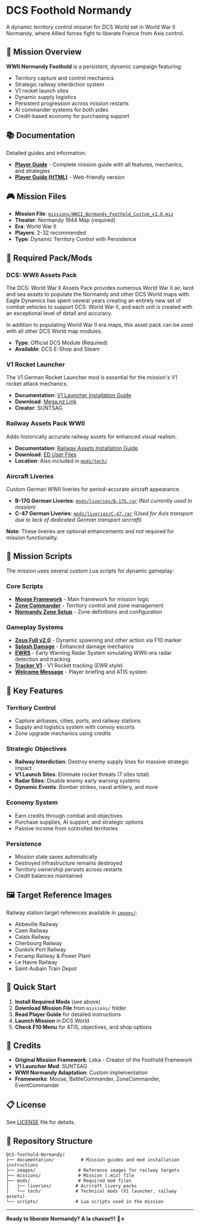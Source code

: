 # DCS Foothold Normandy

A dynamic territory control mission for DCS World set in World War II Normandy, where Allied forces fight to liberate France from Axis control.

## 🎯 Mission Overview

**WWII Normandy Foothold** is a persistent, dynamic campaign featuring:
- Territory capture and control mechanics
- Strategic railway interdiction system
- V1 rocket launch sites
- Dynamic supply logistics
- Persistent progression across mission restarts
- AI commander systems for both sides
- Credit-based economy for purchasing support

## 📚 Documentation

Detailed guides and information:

- **[Player Guide](documentation/Foothold_Normandy_Player_Guide.md)** - Complete mission guide with all features, mechanics, and strategies
- **[Player Guide (HTML)](documentation/Foothold_Normandy_Player_Guide.html)** - Web-friendly version

## 🎮 Mission Files

- **Mission File**: [`missions/WWII_Normandy_Foothold_Custom_v1.0.miz`](missions/)
- **Theater**: Normandy 1944 Map (required)
- **Era**: World War II
- **Players**: 2-32 recommended
- **Type**: Dynamic Territory Control with Persistence

## 🔧 Required Pack/Mods

### DCS: WWII Assets Pack
The DCS: World War II Assets Pack provides numerous World War II air, land and sea assets to populate the Normandy and other DCS World maps with. Eagle Dynamics has spent several years creating an entirely new set of combat vehicles to support DCS: World War II, and each unit is created with an exceptional level of detail and accuracy.

In addition to populating World War II era maps, this asset pack can be used with all other DCS World map modules.

- **Type**: Official DCS Module (Required)
- **Available**: DCS E-Shop and Steam

### V1 Rocket Launcher
The V1 German Rocket Launcher mod is essential for the mission's V1 rocket attack mechanics.

- **Documentation**: [V1 Launcher Installation Guide](documentation/WW2%20V1%20German%20Rocket%20Launcher.md)
- **Download**: [Mega.nz Link](https://mega.nz/file/YZcThapa#esMMJJWy590onz6fWJgMs7RvZ9pk5Crzp6ETmiYW4L0)
- **Creator**: SUNTSAG

### Railway Assets Pack WWII
Adds historically accurate railway assets for enhanced visual realism.

- **Documentation**: [Railway Assets Installation Guide](documentation/Railway%20Assets%20Pack%20WWII.md)
- **Download**: [ED User Files](https://www.digitalcombatsimulator.com/en/files/3345513/)
- **Location**: Also included in [`mods/tech/`](mods/tech/)

### Aircraft Liveries
Custom German WWII liveries for period-accurate aircraft appearance.

- **B-17G German Liveries**: [`mods/liveries/B-17G.rar`](mods/liveries/) *(Not currently used in mission)*
- **C-47 German Liveries**: [`mods/liveries/C-47.rar`](mods/liveries/) *(Used for Axis transport due to lack of dedicated German transport aircraft)*

**Note**: These liveries are optional enhancements and not required for mission functionality.

## 📜 Mission Scripts

The mission uses several custom Lua scripts for dynamic gameplay:

### Core Scripts
- **[Moose Framework](scripts/Moose_2025-09-27_TT.lua)** - Main framework for mission logic
- **[Zone Commander](scripts/zoneCommander_moose-Custom_WWII.lua)** - Territory control and zone management
- **[Normandy Zone Setup](scripts/Normandy_Zone_Setup-Custom.lua)** - Zone definitions and configuration

### Gameplay Systems
- **[Zeus Full v2.0](scripts/zeus_Full_v2.0.lua)** - Dynamic spawning and other action via F10 marker
- **[Splash Damage](scripts/Splash_Damage_3.4.2_Standard_With_Ground_Ordnance.lua)** - Enhanced damage mechanics
- **[EWRS](scripts/EWRS.lua)** - Early Warning Radar System simulating WWII-era radar detection and tracking
- **[Tracker V1](scripts/TrackerV1.lua)** - V1 Rocket tracking (EWR style)
- **[Welcome Message](scripts/WelcomeMessage_Normandy.lua)** - Player briefing and ATIS system

## 🎯 Key Features

### Territory Control
- Capture airbases, cities, ports, and railway stations
- Supply and logistics system with convoy escorts
- Zone upgrade mechanics using credits

### Strategic Objectives
- **Railway Interdiction**: Destroy enemy supply lines for massive strategic impact
- **V1 Launch Sites**: Eliminate rocket threats (7 sites total)
- **Radar Sites**: Disable enemy early warning systems
- **Dynamic Events**: Bomber strikes, naval artillery, and more

### Economy System
- Earn credits through combat and objectives
- Purchase supplies, AI support, and strategic options
- Passive income from controlled territories

### Persistence
- Mission state saves automatically
- Destroyed infrastructure remains destroyed
- Territory ownership persists across restarts
- Credit balances maintained

## 🖼️ Target Reference Images

Railway station target references available in [`images/`](images/):
- Abbeville Railway
- Caen Railway
- Calais Railway
- Cherbourg Railway
- Dunkirk Port Railway
- Fecamp Railway & Power Plant
- Le Havre Railway
- Saint-Aubain Train Depot

## 🚀 Quick Start

1. **Install Required Mods** (see above)
2. **Download Mission File** from `missions/` folder
3. **Read Player Guide** for detailed instructions
4. **Launch Mission** in DCS World
5. **Check F10 Menu** for ATIS, objectives, and shop options

## 👥 Credits

- **Original Mission Framework**: Leka - Creator of the Foothold Framework
- **V1 Launcher Mod**: SUNTSAG
- **WWII Normandy Adaptation**: Custom implementation
- **Frameworks**: Moose, BattleCommander, ZoneCommander, EventCommander

## 📋 License

See [LICENSE](LICENSE) file for details.

## 🔗 Repository Structure

```
DCS-foothold-Normandy/
├── documentation/          # Mission guides and mod installation instructions
├── images/                # Reference images for railway targets
├── missions/              # Mission (.miz) file
├── mods/                  # Required mod files
│   ├── liveries/         # Aircraft livery packs
│   └── tech/             # Technical mods (V1 launcher, railway assets)
└── scripts/              # Lua scripts used in the mission
```

---

**Ready to liberate Normandy? A la chasse!!!** 🎯✈️
